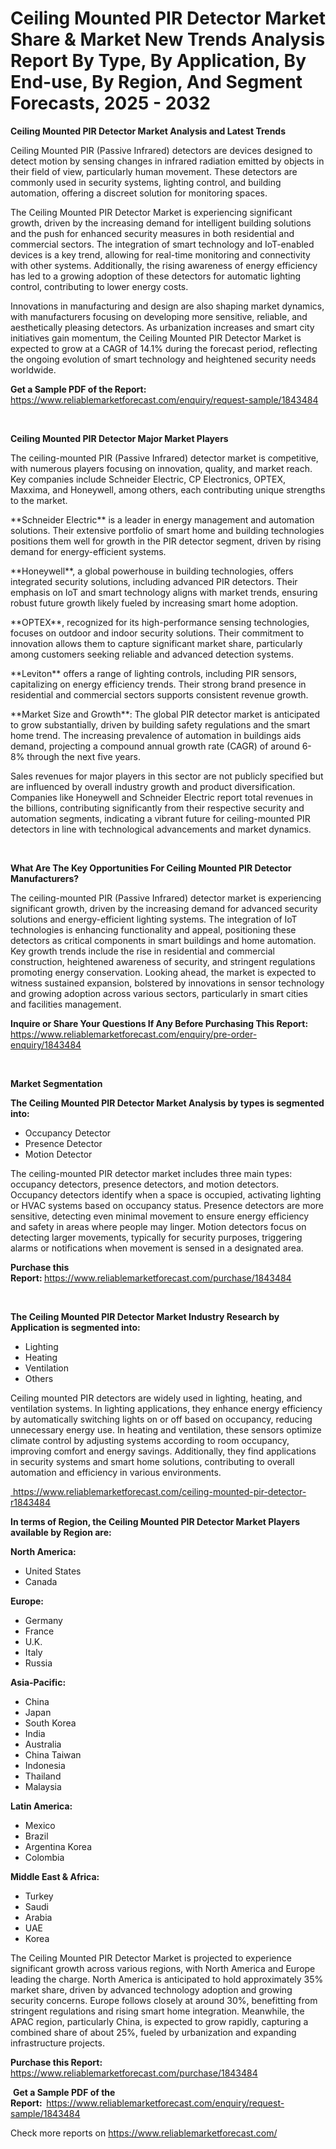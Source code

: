 <p><h1>Ceiling Mounted PIR Detector Market Share & Market New Trends Analysis Report By Type, By Application, By End-use, By Region, And Segment Forecasts, 2025 - 2032</h1></p><p><strong>Ceiling Mounted PIR Detector Market Analysis and Latest Trends</strong></p>
<p><p>Ceiling Mounted PIR (Passive Infrared) detectors are devices designed to detect motion by sensing changes in infrared radiation emitted by objects in their field of view, particularly human movement. These detectors are commonly used in security systems, lighting control, and building automation, offering a discreet solution for monitoring spaces.</p><p>The Ceiling Mounted PIR Detector Market is experiencing significant growth, driven by the increasing demand for intelligent building solutions and the push for enhanced security measures in both residential and commercial sectors. The integration of smart technology and IoT-enabled devices is a key trend, allowing for real-time monitoring and connectivity with other systems. Additionally, the rising awareness of energy efficiency has led to a growing adoption of these detectors for automatic lighting control, contributing to lower energy costs.</p><p>Innovations in manufacturing and design are also shaping market dynamics, with manufacturers focusing on developing more sensitive, reliable, and aesthetically pleasing detectors. As urbanization increases and smart city initiatives gain momentum, the Ceiling Mounted PIR Detector Market is expected to grow at a CAGR of 14.1% during the forecast period, reflecting the ongoing evolution of smart technology and heightened security needs worldwide.</p></p>
<p><strong>Get a Sample PDF of the Report:&nbsp;</strong> <a href="https://www.reliablemarketforecast.com/enquiry/request-sample/1843484?utm_campaign=2296&utm_medium=2&utm_source=Github&utm_content=ia&utm_term=11022025&utm_id=ceiling-mounted-pir-detector">https://www.reliablemarketforecast.com/enquiry/request-sample/1843484</a></p>
<p>&nbsp;</p>
<p><strong>Ceiling Mounted PIR Detector Major Market Players</strong></p>
<p><p>The ceiling-mounted PIR (Passive Infrared) detector market is competitive, with numerous players focusing on innovation, quality, and market reach. Key companies include Schneider Electric, CP Electronics, OPTEX, Maxxima, and Honeywell, among others, each contributing unique strengths to the market.</p><p>**Schneider Electric** is a leader in energy management and automation solutions. Their extensive portfolio of smart home and building technologies positions them well for growth in the PIR detector segment, driven by rising demand for energy-efficient systems. </p><p>**Honeywell**, a global powerhouse in building technologies, offers integrated security solutions, including advanced PIR detectors. Their emphasis on IoT and smart technology aligns with market trends, ensuring robust future growth likely fueled by increasing smart home adoption.</p><p>**OPTEX**, recognized for its high-performance sensing technologies, focuses on outdoor and indoor security solutions. Their commitment to innovation allows them to capture significant market share, particularly among customers seeking reliable and advanced detection systems.</p><p>**Leviton** offers a range of lighting controls, including PIR sensors, capitalizing on energy efficiency trends. Their strong brand presence in residential and commercial sectors supports consistent revenue growth.</p><p>**Market Size and Growth**: The global PIR detector market is anticipated to grow substantially, driven by building safety regulations and the smart home trend. The increasing prevalence of automation in buildings aids demand, projecting a compound annual growth rate (CAGR) of around 6-8% through the next five years.</p><p>Sales revenues for major players in this sector are not publicly specified but are influenced by overall industry growth and product diversification. Companies like Honeywell and Schneider Electric report total revenues in the billions, contributing significantly from their respective security and automation segments, indicating a vibrant future for ceiling-mounted PIR detectors in line with technological advancements and market dynamics.</p></p>
<p>&nbsp;</p>
<p><strong>What Are The Key Opportunities For Ceiling Mounted PIR Detector Manufacturers?</strong></p>
<p><p>The ceiling-mounted PIR (Passive Infrared) detector market is experiencing significant growth, driven by the increasing demand for advanced security solutions and energy-efficient lighting systems. The integration of IoT technologies is enhancing functionality and appeal, positioning these detectors as critical components in smart buildings and home automation. Key growth trends include the rise in residential and commercial construction, heightened awareness of security, and stringent regulations promoting energy conservation. Looking ahead, the market is expected to witness sustained expansion, bolstered by innovations in sensor technology and growing adoption across various sectors, particularly in smart cities and facilities management.</p></p>
<p><strong>Inquire or Share Your Questions If Any Before Purchasing This Report:</strong> <a href="https://www.reliablemarketforecast.com/enquiry/pre-order-enquiry/1843484?utm_campaign=2296&utm_medium=2&utm_source=Github&utm_content=ia&utm_term=11022025&utm_id=ceiling-mounted-pir-detector">https://www.reliablemarketforecast.com/enquiry/pre-order-enquiry/1843484</a></p>
<p>&nbsp;</p>
<p><strong>Market Segmentation</strong></p>
<p><strong>The Ceiling Mounted PIR Detector Market Analysis by types is segmented into:</strong></p>
<p><ul><li>Occupancy Detector</li><li>Presence Detector</li><li>Motion Detector</li></ul></p>
<p><p>The ceiling-mounted PIR detector market includes three main types: occupancy detectors, presence detectors, and motion detectors. Occupancy detectors identify when a space is occupied, activating lighting or HVAC systems based on occupancy status. Presence detectors are more sensitive, detecting even minimal movement to ensure energy efficiency and safety in areas where people may linger. Motion detectors focus on detecting larger movements, typically for security purposes, triggering alarms or notifications when movement is sensed in a designated area.</p></p>
<p><strong>Purchase this Report:&nbsp;</strong><a href="https://www.reliablemarketforecast.com/purchase/1843484?utm_campaign=2296&utm_medium=2&utm_source=Github&utm_content=ia&utm_term=11022025&utm_id=ceiling-mounted-pir-detector">https://www.reliablemarketforecast.com/purchase/1843484</a></p>
<p>&nbsp;</p>
<p><strong>The Ceiling Mounted PIR Detector Market Industry Research by Application is segmented into:</strong></p>
<p><ul><li>Lighting</li><li>Heating</li><li>Ventilation</li><li>Others</li></ul></p>
<p><p>Ceiling mounted PIR detectors are widely used in lighting, heating, and ventilation systems. In lighting applications, they enhance energy efficiency by automatically switching lights on or off based on occupancy, reducing unnecessary energy use. In heating and ventilation, these sensors optimize climate control by adjusting systems according to room occupancy, improving comfort and energy savings. Additionally, they find applications in security systems and smart home solutions, contributing to overall automation and efficiency in various environments.</p></p>
<p><a href="https://www.reliablemarketforecast.com/ceiling-mounted-pir-detector-r1843484?utm_campaign=2296&utm_medium=2&utm_source=Github&utm_content=ia&utm_term=11022025&utm_id=ceiling-mounted-pir-detector">&nbsp;https://www.reliablemarketforecast.com/ceiling-mounted-pir-detector-r1843484</a></p>
<p><strong>In terms of Region, the Ceiling Mounted PIR Detector Market Players available by Region are:</strong></p>
<p>
    <p> <strong> North America: </strong>
        <ul>
            <li>United States</li>
            <li>Canada</li>
        </ul>
        </p> 
    <p> <strong> Europe: </strong>
        <ul>
            <li>Germany</li>
            <li>France</li>
            <li>U.K.</li>
            <li>Italy</li>
            <li>Russia</li>
        </ul>
        </p> 
    <p> <strong> Asia-Pacific: </strong>
        <ul>
            <li>China</li>
            <li>Japan</li>
            <li>South Korea</li>
            <li>India</li>
            <li>Australia</li>
            <li>China Taiwan</li>
            <li>Indonesia</li>
            <li>Thailand</li>
            <li>Malaysia</li>
        </ul>
        </p> 
    <p> <strong> Latin America: </strong>
        <ul>
            <li>Mexico</li>
            <li>Brazil</li>
            <li>Argentina Korea</li>
            <li>Colombia</li>
        </ul>
        </p> 
    <p> <strong> Middle East & Africa: </strong>
        <ul>
            <li>Turkey</li>
            <li>Saudi</li>
            <li>Arabia</li>
            <li>UAE</li>
            <li>Korea</li>
        </ul>
    </p>
    </p>
<p><p>The Ceiling Mounted PIR Detector Market is projected to experience significant growth across various regions, with North America and Europe leading the charge. North America is anticipated to hold approximately 35% market share, driven by advanced technology adoption and growing security concerns. Europe follows closely at around 30%, benefitting from stringent regulations and rising smart home integration. Meanwhile, the APAC region, particularly China, is expected to grow rapidly, capturing a combined share of about 25%, fueled by urbanization and expanding infrastructure projects.</p></p>
<p><strong>Purchase this Report: </strong><a href="https://www.reliablemarketforecast.com/purchase/1843484?utm_campaign=2296&utm_medium=2&utm_source=Github&utm_content=ia&utm_term=11022025&utm_id=ceiling-mounted-pir-detector">https://www.reliablemarketforecast.com/purchase/1843484</a></p>
<p>&nbsp;<strong>Get a Sample PDF of the Report:&nbsp;&nbsp;</strong><a href="https://www.reliablemarketforecast.com/enquiry/request-sample/1843484?utm_campaign=2296&utm_medium=2&utm_source=Github&utm_content=ia&utm_term=11022025&utm_id=ceiling-mounted-pir-detector">https://www.reliablemarketforecast.com/enquiry/request-sample/1843484</a></p>
<p><strong></strong></p>
<p>Check more reports on <a href="https://www.reliablemarketforecast.com/?utm_campaign=2296&utm_medium=2&utm_source=Github&utm_content=ia&utm_term=11022025&utm_id=ceiling-mounted-pir-detector">https://www.reliablemarketforecast.com/</a></p>